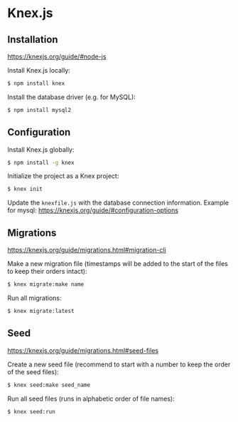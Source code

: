 # Knex.js

## Installation

https://knexjs.org/guide/#node-js

Install Knex.js locally:

```bash
$ npm install knex
```

Install the database driver (e.g. for MySQL):

```bash
$ npm install mysql2
```

## Configuration

Install Knex.js globally:

```bash
$ npm install -g knex
```

Initialize the project as a Knex project:

```bash
$ knex init
```

Update the `knexfile.js` with the database connection information. Example for mysql: 
https://knexjs.org/guide/#configuration-options


## Migrations

https://knexjs.org/guide/migrations.html#migration-cli

Make a new migration file (timestamps will be added to the start of the files to keep their orders intact):

```bash
$ knex migrate:make name
```

Run all migrations:

```bash
$ knex migrate:latest
```


## Seed

https://knexjs.org/guide/migrations.html#seed-files

Create a new seed file (recommend to start with a number to keep the order of the seed files):

```bash
$ knex seed:make seed_name
```

Run all seed files (runs in alphabetic order of file names):

```bash
$ knex seed:run
```